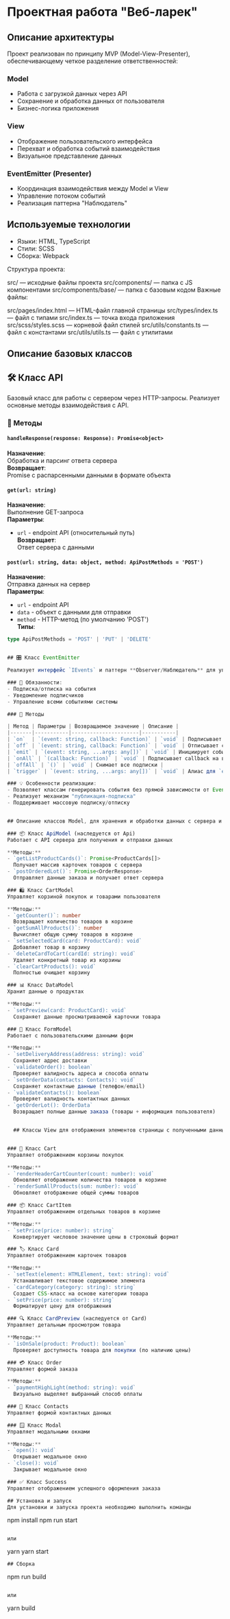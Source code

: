 # Проектная работа "Веб-ларек"

## Описание архитектуры

Проект реализован по принципу MVP (Model-View-Presenter), обеспечивающему четкое разделение ответственностей:

### Model
- Работа с загрузкой данных через API
- Сохранение и обработка данных от пользователя
- Бизнес-логика приложения

### View
- Отображение пользовательского интерфейса
- Перехват и обработка событий взаимодействия
- Визуальное представление данных

### EventEmitter (Presenter)
- Координация взаимодействия между Model и View
- Управление потоком событий
- Реализация паттерна "Наблюдатель"

## Используемые технологии

- Языки: HTML, TypeScript
- Стили: SCSS
- Сборка: Webpack

Структура проекта:

src/ — исходные файлы проекта
src/components/ — папка с JS компонентами
src/components/base/ — папка с базовым кодом
Важные файлы:

src/pages/index.html — HTML-файл главной страницы
src/types/index.ts — файл с типами
src/index.ts — точка входа приложения
src/scss/styles.scss — корневой файл стилей
src/utils/constants.ts — файл с константами
src/utils/utils.ts — файл с утилитами

## Описание базовых классов
## 🛠 Класс API

Базовый класс для работы с сервером через HTTP-запросы. Реализует основные методы взаимодействия с API.

### 📌 Методы

#### `handleResponse(response: Response): Promise<object>`
**Назначение**:  
Обработка и парсинг ответа сервера  
**Возвращает**:  
Promise с распарсенными данными в формате объекта

#### `get(url: string)`
**Назначение**:  
Выполнение GET-запроса  
**Параметры**:  
- `url` - endpoint API (относительный путь)  
**Возвращает**:  
Ответ сервера с данными

#### `post(url: string, data: object, method: ApiPostMethods = 'POST')`
**Назначение**:  
Отправка данных на сервер  
**Параметры**:  
- `url` - endpoint API  
- `data` - объект с данными для отправки  
- `method` - HTTP-метод (по умолчанию 'POST')  
**Типы**:  
```typescript
type ApiPostMethods = 'POST' | 'PUT' | 'DELETE'


## 🎛 Класс EventEmitter

Реализует интерфейс `IEvents` и паттерн **Observer/Наблюдатель** для управления событиями в приложении.

### 📝 Обязанности:
- Подписка/отписка на события
- Уведомление подписчиков
- Управление всеми событиями системы

### 🔧 Методы

| Метод | Параметры | Возвращаемое значение | Описание |
|-------|-----------|----------------------|-----------|
| `on`  | `(event: string, callback: Function)` | `void` | Подписывает callback на указанное событие |
| `off` | `(event: string, callback: Function)` | `void` | Отписывает callback от события |
| `emit` | `(event: string, ...args: any[])` | `void` | Инициирует событие с аргументами |
| `onAll` | `(callback: Function)` | `void` | Подписывает callback на все события |
| `offAll` | `()` | `void` | Снимает все подписки |
| `trigger` | `(event: string, ...args: any[])` | `void` | Алиас для `emit` |

### 💡 Особенности реализации:
- Позволяет классам генерировать события без прямой зависимости от EventEmitter
- Реализует механизм "публикация-подписка"
- Поддерживает массовую подписку/отписку


## Описание классов Model, для хранения и обработки данных с сервера и от пользователей.

### 📦 Класс ApiModel (наследуется от Api)
Работает с API сервера для получения и отправки данных

**Методы:**
- `getListProductCards()`: Promise<ProductCards[]>  
  Получает массив карточек товаров с сервера
- `postOrderedLot()`: Promise<OrderResponse>  
  Отправляет данные заказа и получает ответ сервера

### 🛍️ Класс CartModel
Управляет корзиной покупок и товарами пользователя

**Методы:**
- `getCounter()`: number  
  Возвращает количество товаров в корзине
- `getSumAllProducts()`: number  
  Вычисляет общую сумму товаров в корзине
- `setSelectedCard(card: ProductCard): void`  
  Добавляет товар в корзину
- `deleteCardToCart(cardId: string): void`  
  Удаляет конкретный товар из корзины
- `clearCartProducts(): void`  
  Полностью очищает корзину

### 📊 Класс DataModel
Хранит данные о продуктах

**Методы:**
- `setPreview(card: ProductCard): void`  
  Сохраняет данные просматриваемой карточки товара

### 📝 Класс FormModel
Работает с пользовательскими данными форм

**Методы:**
- `setDeliveryAddress(address: string): void`  
  Сохраняет адрес доставки
- `validateOrder(): boolean`  
  Проверяет валидность адреса и способа оплаты
- `setOrderData(contacts: Contacts): void`  
  Сохраняет контактные данные (телефон/email)
- `validateContacts(): boolean`  
  Проверяет валидность контактных данных
- `getOrderLot(): OrderData`  
  Возвращает полные данные заказа (товары + информация пользователя)


  ## Классы View для отображения элементов страницы с полученными данными, осуществляют интеракшн с пользователем.


### 🛒 Класс Cart
Управляет отображением корзины покупок

**Методы:**
- `renderHeaderCartCounter(count: number): void`  
  Обновляет отображение количества товаров в корзине
- `renderSumAllProducts(sum: number): void`  
  Обновляет отображение общей суммы товаров

### 📦 Класс CartItem
Управляет отображением отдельных товаров в корзине

**Методы:**
- `setPrice(price: number): string`  
  Конвертирует числовое значение цены в строковый формат

### 🏷️ Класс Card
Управляет отображением карточек товаров

**Методы:**
- `setText(element: HTMLElement, text: string): void`  
  Устанавливает текстовое содержимое элемента
- `cardCategory(category: string): string`  
  Создает CSS-класс на основе категории товара
- `setPrice(price: number): string`  
  Форматирует цену для отображения

### 🔍 Класс CardPreview (наследуется от Card)
Управляет детальным просмотром товара

**Методы:**
- `isOnSale(product: Product): boolean`  
  Проверяет доступность товара для покупки (по наличию цены)

### 💳 Класс Order
Управляет формой заказа

**Методы:**
- `paymentHighLight(method: string): void`  
  Визуально выделяет выбранный способ оплаты

### 📱 Класс Contacts
Управляет формой контактных данных

### 🪟 Класс Modal
Управляет модальными окнами

**Методы:**
- `open(): void`  
  Открывает модальное окно
- `close(): void`  
  Закрывает модальное окно

### ✅ Класс Success
Управляет отображением успешного оформления заказа

## Установка и запуск
Для установки и запуска проекта необходимо выполнить команды

```
npm install
npm run start
```

или

```
yarn
yarn start
```
## Сборка

```
npm run build
```

или

```
yarn build
```
